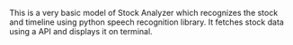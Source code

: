 This is a very basic model of Stock Analyzer which recognizes the stock and timeline using python speech recognition library. It fetches stock data using a API and displays it on terminal. 
